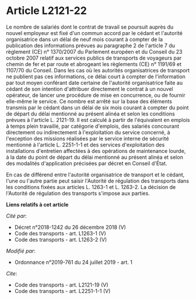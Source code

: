 # Article L2121-22

Le nombre de salariés dont le contrat de travail se poursuit auprès du nouvel employeur est fixé d'un commun accord par le
cédant et l'autorité organisatrice dans un délai de neuf mois courant à compter de la publication des informations prévues au
paragraphe 2 de l'article 7 du règlement (CE) n° 1370/2007 du Parlement européen et du Conseil du 23 octobre 2007 relatif aux
services publics de transports de voyageurs par chemin de fer et par route et abrogeant les règlements (CE) n° 1191/69 et
1107/70 du Conseil. Dans les cas où les autorités organisatrices de transport ne publient pas ces informations, ce délai
court à compter de l'information par tout moyen conférant date certaine de l'autorité organisatrice faite au cédant de son
intention d'attribuer directement le contrat à un nouvel opérateur, de lancer une procédure de mise en concurrence, ou de
fournir elle-même le service. Ce nombre est arrêté sur la base des éléments transmis par le cédant dans un délai de six mois
courant à compter du point de départ du délai mentionné au présent alinéa et selon les conditions prévues à l'article L.
2121-19. Il est calculé à partir de l'équivalent en emplois à temps plein travaillé, par catégorie d'emplois, des salariés
concourant directement ou indirectement à l'exploitation du service concerné, à l'exception des missions réalisées par le
service interne de sécurité mentionné à l'article L. 2251-1-1 et des services d'exploitation des installations d'entretien
affectées à des opérations de maintenance lourde, à la date du point de départ du délai mentionné au présent alinéa et selon
des modalités d'application précisées par décret en Conseil d'État. 

En cas de différend entre l'autorité organisatrice de transport et le cédant, l'une ou l'autre partie peut saisir l'Autorité
de régulation des transports dans les conditions fixées aux articles L. 1263-1 et L. 1263-2. La décision de l'Autorité de
régulation des transports s'impose aux parties.

**Liens relatifs à cet article**

_Cité par_:

  - Décret n°2018-1242 du 26 décembre 2018 (V)
  - Code des transports - art. L1263-1 (V)
  - Code des transports - art. L1263-2 (V)

_Modifié par_:

  - Ordonnance n°2019-761 du 24 juillet 2019 - art. 1

_Cite_:

  - Code des transports - art. L2121-19 (V)
  - Code des transports - art. L2251-1-1 (V)
